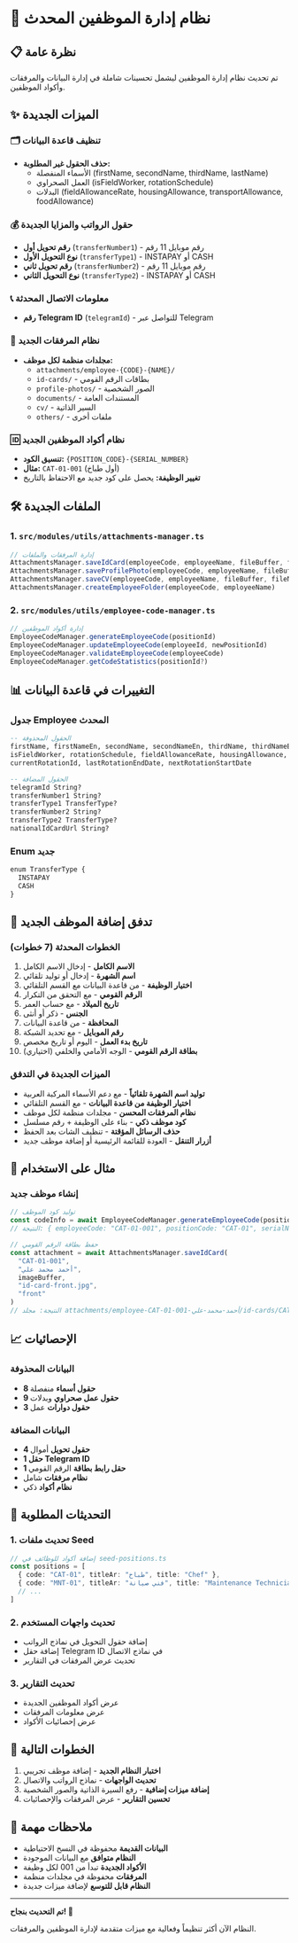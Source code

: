 # 🚀 نظام إدارة الموظفين المحدث

## 📋 نظرة عامة

تم تحديث نظام إدارة الموظفين ليشمل تحسينات شاملة في إدارة البيانات والمرفقات وأكواد الموظفين.

## ✨ الميزات الجديدة

### 🗂️ تنظيف قاعدة البيانات
- **حذف الحقول غير المطلوبة:**
  - الأسماء المنفصلة (firstName, secondName, thirdName, lastName)
  - العمل الصحراوي (isFieldWorker, rotationSchedule)
  - البدلات (fieldAllowanceRate, housingAllowance, transportAllowance, foodAllowance)

### 💰 حقول الرواتب والمزايا الجديدة
- **رقم تحويل أول** (`transferNumber1`) - رقم موبايل 11 رقم
- **نوع التحويل الأول** (`transferType1`) - INSTAPAY أو CASH
- **رقم تحويل ثاني** (`transferNumber2`) - رقم موبايل 11 رقم
- **نوع التحويل الثاني** (`transferType2`) - INSTAPAY أو CASH

### 📞 معلومات الاتصال المحدثة
- **رقم Telegram ID** (`telegramId`) - للتواصل عبر Telegram

### 📁 نظام المرفقات الجديد
- **مجلدات منظمة لكل موظف:**
  - `attachments/employee-{CODE}-{NAME}/`
  - `id-cards/` - بطاقات الرقم القومي
  - `profile-photos/` - الصور الشخصية
  - `documents/` - المستندات العامة
  - `cv/` - السير الذاتية
  - `others/` - ملفات أخرى

### 🆔 نظام أكواد الموظفين الجديد
- **تنسيق الكود:** `{POSITION_CODE}-{SERIAL_NUMBER}`
- **مثال:** `CAT-01-001` (أول طباخ)
- **تغيير الوظيفة:** يحصل على كود جديد مع الاحتفاظ بالتاريخ

## 🛠️ الملفات الجديدة

### 1. `src/modules/utils/attachments-manager.ts`
```typescript
// إدارة المرفقات والملفات
AttachmentsManager.saveIdCard(employeeCode, employeeName, fileBuffer, fileName, side)
AttachmentsManager.saveProfilePhoto(employeeCode, employeeName, fileBuffer, fileName)
AttachmentsManager.saveCV(employeeCode, employeeName, fileBuffer, fileName)
AttachmentsManager.createEmployeeFolder(employeeCode, employeeName)
```

### 2. `src/modules/utils/employee-code-manager.ts`
```typescript
// إدارة أكواد الموظفين
EmployeeCodeManager.generateEmployeeCode(positionId)
EmployeeCodeManager.updateEmployeeCode(employeeId, newPositionId)
EmployeeCodeManager.validateEmployeeCode(employeeCode)
EmployeeCodeManager.getCodeStatistics(positionId?)
```

## 📊 التغييرات في قاعدة البيانات

### جدول Employee المحدث
```sql
-- الحقول المحذوفة
firstName, firstNameEn, secondName, secondNameEn, thirdName, thirdNameEn, lastName, lastNameEn
isFieldWorker, rotationSchedule, fieldAllowanceRate, housingAllowance, transportAllowance, foodAllowance
currentRotationId, lastRotationEndDate, nextRotationStartDate

-- الحقول المضافة
telegramId String?
transferNumber1 String?
transferType1 TransferType?
transferNumber2 String?
transferType2 TransferType?
nationalIdCardUrl String?
```

### Enum جديد
```sql
enum TransferType {
  INSTAPAY
  CASH
}
```

## 🔄 تدفق إضافة الموظف الجديد

### الخطوات المحدثة (7 خطوات)
1. **الاسم الكامل** - إدخال الاسم الكامل
2. **اسم الشهرة** - إدخال أو توليد تلقائي
3. **اختيار الوظيفة** - من قاعدة البيانات مع القسم التلقائي
4. **الرقم القومي** - مع التحقق من التكرار
5. **تاريخ الميلاد** - مع حساب العمر
6. **الجنس** - ذكر أو أنثى
7. **المحافظة** - من قاعدة البيانات
8. **رقم الموبايل** - مع تحديد الشبكة
9. **تاريخ بدء العمل** - اليوم أو تاريخ مخصص
10. **بطاقة الرقم القومي** - الوجه الأمامي والخلفي (اختياري)

### الميزات الجديدة في التدفق
- **توليد اسم الشهرة تلقائياً** - مع دعم الأسماء المركبة العربية
- **اختيار الوظيفة من قاعدة البيانات** - مع القسم التلقائي
- **نظام المرفقات المحسن** - مجلدات منظمة لكل موظف
- **كود موظف ذكي** - بناء على الوظيفة + رقم مسلسل
- **حذف الرسائل المؤقتة** - تنظيف الشات بعد الحفظ
- **أزرار التنقل** - العودة للقائمة الرئيسية أو إضافة موظف جديد

## 🎯 مثال على الاستخدام

### إنشاء موظف جديد
```typescript
// توليد كود الموظف
const codeInfo = await EmployeeCodeManager.generateEmployeeCode(positionId)
// النتيجة: { employeeCode: "CAT-01-001", positionCode: "CAT-01", serialNumber: 1 }

// حفظ بطاقة الرقم القومي
const attachment = await AttachmentsManager.saveIdCard(
  "CAT-01-001",
  "أحمد محمد علي",
  imageBuffer,
  "id-card-front.jpg",
  "front"
)
// النتيجة: مجلد attachments/employee-CAT-01-001-أحمد-محمد-علي/id-cards/CAT-01-001-id-card-front.jpg
```

## 📈 الإحصائيات

### البيانات المحذوفة
- **8 حقول أسماء** منفصلة
- **9 حقول عمل صحراوي** وبدلات
- **3 حقول دوارات** عمل

### البيانات المضافة
- **4 حقول تحويل** أموال
- **1 حقل Telegram ID**
- **1 حقل رابط بطاقة** الرقم القومي
- **نظام مرفقات** شامل
- **نظام أكواد** ذكي

## 🔧 التحديثات المطلوبة

### 1. تحديث ملفات Seed
```typescript
// إضافة أكواد للوظائف في seed-positions.ts
const positions = [
  { code: "CAT-01", titleAr: "طباخ", title: "Chef" },
  { code: "MNT-01", titleAr: "فني صيانة", title: "Maintenance Technician" },
  // ...
]
```

### 2. تحديث واجهات المستخدم
- إضافة حقول التحويل في نماذج الرواتب
- إضافة حقل Telegram ID في نماذج الاتصال
- تحديث عرض المرفقات في التقارير

### 3. تحديث التقارير
- عرض أكواد الموظفين الجديدة
- عرض معلومات المرفقات
- عرض إحصائيات الأكواد

## 🚀 الخطوات التالية

1. **اختبار النظام الجديد** - إضافة موظف تجريبي
2. **تحديث الواجهات** - نماذج الرواتب والاتصال
3. **إضافة ميزات إضافية** - رفع السيرة الذاتية والصور الشخصية
4. **تحسين التقارير** - عرض المرفقات والإحصائيات

## 📝 ملاحظات مهمة

- **البيانات القديمة** محفوظة في النسخ الاحتياطية
- **النظام متوافق** مع البيانات الموجودة
- **الأكواد الجديدة** تبدأ من 001 لكل وظيفة
- **المرفقات** محفوظة في مجلدات منظمة
- **النظام قابل للتوسع** لإضافة ميزات جديدة

---

**تم التحديث بنجاح! 🎉**

النظام الآن أكثر تنظيماً وفعالية مع ميزات متقدمة لإدارة الموظفين والمرفقات.

